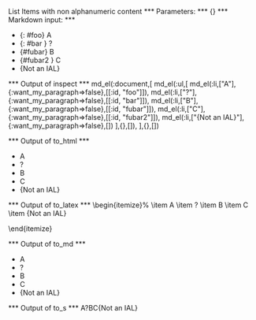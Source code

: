 List Items with non alphanumeric content
*** Parameters: ***
{}
*** Markdown input: ***
* {: #foo} A
* {: #bar } ?
* {#fubar} B
* {#fubar2 } C
* {Not an IAL}

*** Output of inspect ***
md_el(:document,[
  md_el(:ul,[
   md_el(:li,["A"],{:want_my_paragraph=>false},[[:id, "foo"]]),
   md_el(:li,["?"],{:want_my_paragraph=>false},[[:id, "bar"]]),
   md_el(:li,["B"],{:want_my_paragraph=>false},[[:id, "fubar"]]),
   md_el(:li,["C"],{:want_my_paragraph=>false},[[:id, "fubar2"]]),
   md_el(:li,["{Not an IAL}"],{:want_my_paragraph=>false},[])
   ],{},[]),
],{},[])

*** Output of to_html ***
<ul>
<li id="foo">A</li>

<li id="bar">?</li>

<li id="fubar">B</li>

<li id="fubar2">C</li>

<li>{Not an IAL}</li>
</ul>

*** Output of to_latex ***
\begin{itemize}%
\item A
\item ?
\item B
\item C
\item \{Not an IAL\}

\end{itemize}

*** Output of to_md ***
- A
- ?
- B
- C
- {Not an IAL}

*** Output of to_s ***
A?BC{Not an IAL}



